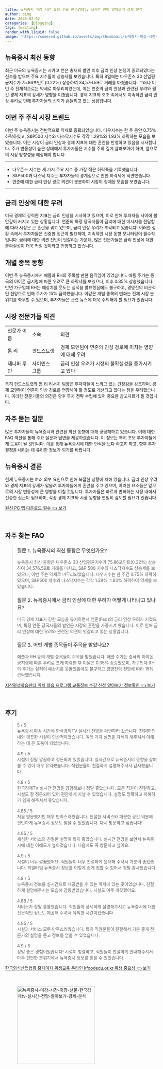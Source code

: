 ```yaml
---
title: 뉴욕증시 마감 시간 휴장 선물 한국경제tv 실시간 전망 알아보기 경제 분석
author: bing
date: 2025-02-02
categories: [Blogging]
tags: [writing]
render_with_liquid: false
image: 'https://somered.github.io/assets/img/thumbnail/뉴욕증시-마감-시간-휴장-선물-한국경제tv-실시간-전망-알아보기-경제-분석.webp'
---
```



<h2 id='뉴욕증시_최신_동향'>뉴욕증시 최신 동향</h2>

<p>최근 미국의 뉴욕증시는 시카고 연은 총재의 발언 이후 금리 인상 논쟁이 종료되었다는 신호를 받으며 주요 지수들이 상승세를 보였습니다. 특히 8일에는 다우존스 30 산업평균지수가 75.86포인트(0.22%) 상승하여 34,576.59로 거래를 마쳤습니다. 그러나 이번 주 전체적으로는 약세로 마무리되었는데, 이는 연준의 금리 인상과 관련된 우려와 월간 경제 지표의 강세가 영향을 미쳤습니다. 경제 지표의 호조 속에서도 지속적인 금리 인상 우려로 인해 투자자들의 신뢰가 흔들리고 있는 상황입니다.</p>

<h2 id='이번주_주식_시장_트렌드'>이번 주 주식 시장 트렌드</h2>

<p>이번 주 뉴욕증시는 전반적으로 약세로 종료되었습니다. 다우지수는 한 주 동안 0.75% 하락하였고, S&P500 지수와 나스닥지수도 각각 1.29%와 1.93% 하락하는 모습을 보였습니다. 이는 시장이 금리 인상과 경제 지표에 대한 혼란을 반영하고 있음을 시사합니다. 주가 변동성이 높은 상태에서 투자자들은 지수를 주의 깊게 살펴보아야 하며, 앞으로의 시장 방향성을 예상해야 합니다.</p>

<hr />

<ul>
    <li>다우존스 지수는 세 가지 주요 지수 중 가장 적은 하락폭을 기록했습니다.</li>
    <li>S&P500과 나스닥 지수는 투자자들의 경계심으로 인한 하락세에 직면했습니다.</li>
    <li>연준에 대한 금리 인상 경로 의견이 분분하여 시장이 정체된 모습을 보였습니다.</li>
</ul>

<hr />

<h2 id='금리_인상에_대한_우려'>금리 인상에 대한 우려</h2>

<p>미국 경제의 강력한 지표는 금리 인상을 시사하고 있으며, 이로 인해 투자자들 사이에 불안감이 커지고 있는 상황입니다. 연준의 특정 당국자들이 금리에 대한 메시지를 전달함에 따라 시장은 큰 혼란을 겪고 있으며, 금리 인상 우려가 부각되고 있습니다. 이러한 상황 속에서 투자자들은 신중한 접근이 필요하며, 지속적인 시장 동향 모니터링이 필수적입니다. 금리에 대한 의견 전반이 엇갈리는 가운데, 많은 전문가들은 금리 인상에 대한 불확실성이 더욱 커질 것이라고 전망하고 있습니다.</p>

<h2 id='개별_종목_동향'>개별 종목 동향</h2>

<p>이번 주 뉴욕증시에서 애플과 RH의 주목할 만한 움직임이 있었습니다. 애플 주가는 중국의 아이폰 금지령에 따른 우려로 큰 하락세를 보였으나, 이후 0.35% 상승했습니다. 반면 가구업체 RH는 예상치를 웃도는 실적을 발표했음에도 불구하고, 경영진의 비관적인 전망으로 인해 주가가 15% 급락했습니다. 이같은 개별 종목의 변화는 전체 시장 분위기를 좌우할 수 있으며, 투자자들은 관련 뉴스에 더욱 주의해야 할 필요가 있습니다.</p>

<h2 id='시장_전문가들_의견'>시장 전문가들 의견</h2>

<table>
    <tr>
        <td>전문가 이름</td>
        <td>소속</td>
        <td>의견</td>
    </tr>
    <tr>
        <td>톰 리</td>
        <td>펀드스트랫</td>
        <td>경제 모멘텀이 연준의 인상 경로에 미치는 영향에 대해 우려</td>
    </tr>
    <tr>
        <td>제니퍼 루빈</td>
        <td>사이먼스 그룹</td>
        <td>금리 인상 우려가 시장의 불확실성을 증가시키고 있다</td>
    </tr>
</table>

<p>특히 펀드스트랫의 톰 리 리서치 팀장은 투자자들이 느끼고 있는 긴장감을 강조하며, 경제 모멘텀이 연준이 인상 경로를 연장해야 할 정도로 개선되고 있다는 점을 우려했습니다. 이러한 전문가들의 의견은 향후 투자 전략 수립에 있어 중요한 참고자료가 될 것입니다.</p>

<h2 id='자주_묻는_질문'>자주 묻는 질문</h2>

<p>많은 투자자들이 뉴욕증시와 관련된 최신 동향에 대해 궁금해하고 있습니다. 이에 대한 FAQ 섹션을 통해 주요 질문과 답변을 제공하겠습니다. 이 정보는 특히 초보 투자자들에게 도움이 될 것입니다. 이를 통해 뉴욕증시에 대한 인식을 보다 확고히 하고, 향후 투자 결정을 내리는 데 유리한 정보가 되기를 바랍니다.</p>

<h2 id='뉴욕증시_결론'>뉴욕증시 결론</h2>

<p>현재 뉴욕증시는 여러 외부 요인으로 인해 복잡한 상황에 처해 있습니다. 금리 인상 우려와 경제 지표의 강세가 맞물려 투자자들에게 혼란을 주고 있으며, 이러한 요소들은 앞으로의 시장 변동성에 큰 영향을 미칠 것입니다. 투자자들은 빠르게 변화하는 시장 내에서 신중한 접근이 필요하며, 각종 경제 지표와 시장 동향을 면밀히 검토할 필요가 있습니다.</p>


<p><a class="click-button" title="원신 PC 앱 다운로드 필수" href="https://somered.github.io/posts/%EC%9B%90%EC%8B%A0-PC-%EC%95%B1-%EB%8B%A4%EC%9A%B4%EB%A1%9C%EB%93%9C-%ED%95%84%EC%88%98/" rel="dofollow">원신 PC 앱 다운로드 필수 👈 보기</a></p><br>
<h2 id='자주_찾는_FAQ'>자주 찾는 FAQ</h2>
<div itemscope="" itemtype="https://schema.org/FAQPage"> 
<blockquote> 
<div itemscope="" itemprop="mainEntity" itemtype="https://schema.org/Question"> 
<h3 itemprop="name">질문 1. 뉴욕증시의 최신 동향은 무엇인가요?</h3> 
<div itemscope="" itemprop="acceptedAnswer" itemtype="https://schema.org/Answer"> 
<span itemprop="text"> 
<p>뉴욕증시 최신 동향은 다우존스 30 산업평균지수가 75.86포인트(0.22%) 상승하여 34,576.59로 거래를 마치고, S&P 500 지수와 나스닥지수도 상승세를 보였으나, 이번 주는 약세로 마무리되었습니다. 다우지수는 한 주간 0.75% 하락하였으며, S&P500 지수와 나스닥지수는 각각 1.29%, 1.93% 하락하여 약세를 보였습니다.</p> 
</span> 
</div> 
</div> 
<div itemscope="" itemprop="mainEntity" itemtype="https://schema.org/Question"> 
<h3 itemprop="name">질문 2. 뉴욕증시에서 금리 인상에 대한 우려가 어떻게 나타나고 있나요?</h3> 
<div itemscope="" itemprop="acceptedAnswer" itemtype="https://schema.org/Answer"> 
<span itemprop="text"> 
<p>미국 경제 지표가 강한 모습을 유지하면서 연준(Fed)의 금리 인상 우려가 커졌으며, 특정 연준 당국자들의 발언은 시장의 혼란을 가중시켜 왔습니다. 이로 인해 금리 인상에 대한 우려와 관련된 의견이 엇갈리고 있는 상황입니다.</p> 
</span> 
</div> 
</div> 
<div itemscope="" itemprop="mainEntity" itemtype="https://schema.org/Question"> 
<h3 itemprop="name">질문 3. 어떤 개별 종목들이 주목을 받았나요?</h3> 
<div itemscope="" itemprop="acceptedAnswer" itemtype="https://schema.org/Answer"> 
<span itemprop="text"> 
<p>애플과 RH 등의 개별 종목들이 주목을 받았습니다. 애플 주가는 중국의 아이폰 금지령에 따른 우려로 크게 하락한 후 이날은 0.35% 상승했으며, 가구업체 RH의 주가는 실적이 예상치를 웃돌았음에도 불구하고 경영진의 전망에 따라 15% 급락했습니다.</p> 
</span> 
</div> 
</div> 
</blockquote> 
</div>
<p><a class="click-button" title="지산평생학습센터 위치 학습 프로그램 교통정보 수강 신청 알아보기 정보확인" href="https://somered.github.io/posts/%EC%A7%80%EC%82%B0%ED%8F%89%EC%83%9D%ED%95%99%EC%8A%B5%EC%84%BC%ED%84%B0-%EC%9C%84%EC%B9%98-%ED%95%99%EC%8A%B5-%ED%94%84%EB%A1%9C%EA%B7%B8%EB%9E%A8-%EA%B5%90%ED%86%B5%EC%A0%95%EB%B3%B4-%EC%88%98%EA%B0%95-%EC%8B%A0%EC%B2%AD-%EC%95%8C%EC%95%84%EB%B3%B4%EA%B8%B0-%EC%A0%95%EB%B3%B4%ED%99%95%EC%9D%B8/" rel="dofollow">지산평생학습센터 위치 학습 프로그램 교통정보 수강 신청 알아보기 정보확인 👈 보기</a></p><br>
<h2 id='후기'>후기</h2>
<div itemscope itemtype="https://schema.org/Product">
  <blockquote>
  <div itemprop="review" itemscope itemtype="https://schema.org/Review">
      <div itemprop="reviewRating" itemscope itemtype="https://schema.org/Rating"> <span itemprop="ratingValue">5</span> / <span itemprop="bestRating">5</span> </div>
      <span itemprop="reviewBody">뉴욕증시 마감 시간에 한국경제TV 실시간 전망을 확인하러 갔습니다. 친절한 안내와 깨끗한 시설이 인상적이었습니다. 여러 가지 설명을 자세히 해주셔서 이해하는 데 큰 도움이 되었습니다.</span>
  </div>
  <br>
  <div itemprop="review" itemscope itemtype="https://schema.org/Review">
      <div itemprop="reviewRating" itemscope itemtype="https://schema.org/Rating"> <span itemprop="ratingValue">4.9</span> / <span itemprop="bestRating">5</span> </div>
      <span itemprop="reviewBody">시설이 정말 깔끔하고 정돈되어 있었습니다. 실시간으로 뉴욕증시의 동향을 살펴볼 수 있어 매우 유익했습니다. 직원분들이 친절하게 설명해주셔서 감사했습니다.</span>
  </div>
  <br>
  <div itemprop="review" itemscope itemtype="https://schema.org/Review">
      <div itemprop="reviewRating" itemscope itemtype="https://schema.org/Rating"> <span itemprop="ratingValue">4.8</span> / <span itemprop="bestRating">5</span> </div>
      <span itemprop="reviewBody">한국경제TV 실시간 전망을 경험해보니 정말 좋았습니다. 모든 직원이 친절하고, 시설도 잘 정돈되어 있어 편안하게 지낼 수 있었습니다. 설명도 명확하고 이해하기 쉽게 해주셔서 좋았습니다.</span>
  </div>
  <br>
  <div itemprop="review" itemscope itemtype="https://schema.org/Review">
      <div itemprop="reviewRating" itemscope itemtype="https://schema.org/Rating"> <span itemprop="ratingValue">4.85</span> / <span itemprop="bestRating">5</span> </div>
      <span itemprop="reviewBody">처음 방문했지만 매우 만족스러웠습니다. 친절한 서비스와 깨끗한 공간 덕분에 편안하게 뉴욕증시 정보도 얻을 수 있었습니다. 다시 방문하고 싶습니다!</span>
  </div>
  <br>
  <div itemprop="review" itemscope itemtype="https://schema.org/Review">
      <div itemprop="reviewRating" itemscope itemtype="https://schema.org/Rating"> <span itemprop="ratingValue">4.95</span> / <span itemprop="bestRating">5</span> </div>
      <span itemprop="reviewBody">세심한 서비스와 친절한 설명이 특히 좋았습니다. 실시간 전망을 보면서 뉴욕증시에 대한 이해도가 높아졌습니다. 다음에도 꼭 방문하고 싶어요.</span>
  </div>
  <br>
  <div itemprop="review" itemscope itemtype="https://schema.org/Review">
      <div itemprop="reviewRating" itemscope itemtype="https://schema.org/Rating"> <span itemprop="ratingValue">4.9</span> / <span itemprop="bestRating">5</span> </div>
      <span itemprop="reviewBody">시설이 너무 깔끔했어요. 직원들이 너무 친절하게 응대해 주셔서 기분이 좋았습니다. 리얼타임 뉴욕증시 정보를 이렇게 쉽게 접할 수 있어서 정말 감사했습니다.</span>
  </div>
  <br>
  <div itemprop="review" itemscope itemtype="https://schema.org/Review">
      <div itemprop="reviewRating" itemscope itemtype="https://schema.org/Rating"> <span itemprop="ratingValue">4.8</span> / <span itemprop="bestRating">5</span> </div>
      <span itemprop="reviewBody">뉴욕증시 정보를 실시간으로 제공받을 수 있는 위치에 있는 곳이었습니다. 친절하게 설명해주시는 모습에 감동받았습니다. 시설도 아주 깨끗했어요.</span>
  </div>
  <br>
  <div itemprop="review" itemscope itemtype="https://schema.org/Review">
      <div itemprop="reviewRating" itemscope itemtype="https://schema.org/Rating"> <span itemprop="ratingValue">4.88</span> / <span itemprop="bestRating">5</span> </div>
      <span itemprop="reviewBody">서비스가 정말 훌륭했습니다. 직원들이 상세하게 설명해주시고 뉴욕증시에 대한 전문적인 정보도 제공해 주셔서 유익한 시간이었습니다.</span>
  </div>
  <br>
  <div itemprop="review" itemscope itemtype="https://schema.org/Review">
      <div itemprop="reviewRating" itemscope itemtype="https://schema.org/Rating"> <span itemprop="ratingValue">4.95</span> / <span itemprop="bestRating">5</span> </div>
      <span itemprop="reviewBody">시설과 서비스 모두 만족스러웠습니다. 특히 직원분들이 친절해서 기분 좋게 전문가의 설명을 듣고 정보를 얻을 수 있었습니다.</span>
  </div>
  <br>
  <div itemprop="review" itemscope itemtype="https://schema.org/Review">
      <div itemprop="reviewRating" itemscope itemtype="https://schema.org/Rating"> <span itemprop="ratingValue">4.9</span> / <span itemprop="bestRating">5</span> </div>
      <span itemprop="reviewBody">정말 좋은 경험이었습니다! 시설이 청결하고, 직원들이 친절하게 안내해주셔서 아주 편안한 분위기에서 뉴욕증시 정보를 얻을 수 있었습니다.</span>
  </div>
  </blockquote>
</div>
<p><a class="click-button" title="한국외식산업협회 홈페이지 위생교육 온라인 kfoodedu.or.kr 위생 중요성" href="https://somered.github.io/posts/%ED%95%9C%EA%B5%AD%EC%99%B8%EC%8B%9D%EC%82%B0%EC%97%85%ED%98%91%ED%9A%8C-%ED%99%88%ED%8E%98%EC%9D%B4%EC%A7%80-%EC%9C%84%EC%83%9D%EA%B5%90%EC%9C%A1-%EC%98%A8%EB%9D%BC%EC%9D%B8-kfoodedu.or.kr-%EC%9C%84%EC%83%9D-%EC%A4%91%EC%9A%94%EC%84%B1/" rel="dofollow">한국외식산업협회 홈페이지 위생교육 온라인 kfoodedu.or.kr 위생 중요성 👈 보기</a></p><br>
<figure class="image"><img src="https://somered.github.io/assets/img/thumbnail/뉴욕증시-마감-시간-휴장-선물-한국경제tv-실시간-전망-알아보기-경제-분석.webp" alt="뉴욕증시-마감-시간-휴장-선물-한국경제tv-실시간-전망-알아보기-경제-분석" width="256" height="256"></figure>